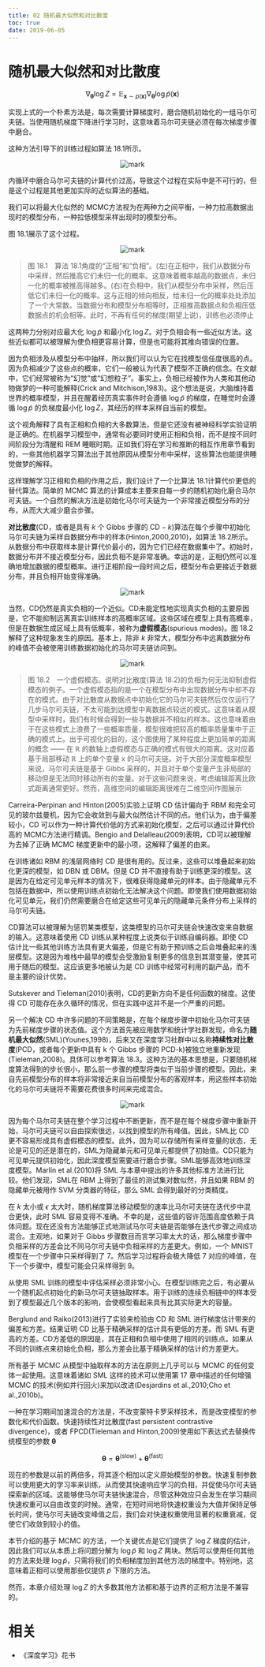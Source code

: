 ```yaml
---
title: 02 随机最大似然和对比散度
toc: true
date: 2019-06-05
---
```

# 随机最大似然和对比散度

$$
\nabla_{\boldsymbol{\theta}} \log Z=\mathbb{E}_{\mathbf{x} \sim p(\mathbf{x})} \nabla_{\boldsymbol{\theta}} \log \tilde{p}(\mathbf{x})
$$

实现上式的一个朴素方法是，每次需要计算梯度时，磨合随机初始化的一组马尔可夫链。当使用随机梯度下降进行学习时，这意味着马尔可夫链必须在每次梯度步骤中磨合。


这种方法引导下的训练过程如算法 18.1所示。

<center>

![mark](http://images.iterate.site/blog/image/20190831/Y4JDyl30Ys7I.png?imageslim)

</center>

内循环中磨合马尔可夫链的计算代价过高，导致这个过程在实际中是不可行的，但是这个过程是其他更加实际的近似算法的基础。

我们可以将最大化似然的 MCMC方法视为在两种力之间平衡，一种力拉高数据出现时的模型分布，一种拉低模型采样出现时的模型分布。

图 18.1展示了这个过程。

<center>

![mark](http://images.iterate.site/blog/image/20190831/Dr3eOevmB9gw.png?imageslim)

</center>

> 图 18.1　算法 18.1角度的“正相”和“负相”。(左)在正相中，我们从数据分布中采样，然后推高它们未归一化的概率。这意味着概率越高的数据点，未归一化的概率被推高得越多。(右)在负相中，我们从模型分布中采样，然后压低它们未归一化的概率。这与正相的倾向相反，给未归一化的概率处处添加了一个大常数。当数据分布和模型分布相等时，正相推高数据点和负相压低数据点的机会相等。此时，不再有任何的梯度(期望上说)，训练也必须停止


这两种力分别对应最大化 $\log \tilde{p}$ 和最小化 $\log Z$。对于负相会有一些近似方法。这些近似都可以被理解为使负相更容易计算，但是也可能将其推向错误的位置。





因为负相涉及从模型分布中抽样，所以我们可以认为它在找模型信任度很高的点。因为负相减少了这些点的概率，它们一般被认为代表了模型不正确的信念。在文献中，它们经常被称为“幻觉”或“幻想粒子”。事实上，负相已经被作为人类和其他动物做梦的一种可能解释(Crick and Mitchison,1983)。这个想法是说，大脑维持着世界的概率模型，并且在醒着经历真实事件时会遵循 $\log \tilde{p}$ 的梯度，在睡觉时会遵循 $\log \tilde{p}$ 的负梯度最小化 $\log Z$，其经历的样本采样自当前的模型。

这个视角解释了具有正相和负相的大多数算法，但是它还没有被神经科学实验证明是正确的。在机器学习模型中，通常有必要同时使用正相和负相，而不是按不同时间阶段分为清醒和 REM 睡眠时期。正如我们将在学习和推断的相互作用章节看到的，一些其他机器学习算法出于其他原因从模型分布中采样，这些算法也能提供睡觉做梦的解释。

这样理解学习正相和负相的作用之后，我们设计了一个比算法 18.1计算代价更低的替代算法。简单的 MCMC 算法的计算成本主要来自每一步的随机初始化磨合马尔可夫链。一个自然的解决方法是初始化马尔可夫链为一个非常接近模型分布的分布，从而大大减少磨合步骤。

**对比散度**(CD，或者是具有 $k$ 个 Gibbs 步骤的 $\mathrm{CD}-k$)算法在每个步骤中初始化马尔可夫链为采样自数据分布中的样本(Hinton,2000,2010)，如算法 18.2所示。从数据分布中获取样本是计算代价最小的，因为它们已经在数据集中了。初始时，数据分布并不接近模型分布，因此负相不是非常准确。幸运的是，正相仍然可以准确地增加数据的模型概率。进行正相阶段一段时间之后，模型分布会更接近于数据分布，并且负相开始变得准确。

<center>

![mark](http://images.iterate.site/blog/image/20190831/RlnyEehKWWER.png?imageslim)

</center>

当然，CD仍然是真实负相的一个近似。CD未能定性地实现真实负相的主要原因是，它不能抑制远离真实训练样本的高概率区域。这些区域在模型上具有高概率，但是在数据生成区域上具有低概率，被称为**虚假模态**(spurious modes)。图 18.2解释了这种现象发生的原因。基本上，除非 $k$ 非常大，模型分布中远离数据分布的峰值不会被使用训练数据初始化的马尔可夫链访问到。

<center>

![mark](http://images.iterate.site/blog/image/20190831/cebSxISczOJE.png?imageslim)

</center>

> 图 18.2　一个虚假模态。说明对比散度(算法 18.2)的负相为何无法抑制虚假模态的例子。一个虚假模态指的是一个在模型分布中出现数据分布中却不存在的模式。由于对比散度从数据点中初始化它的马尔可夫链然后仅仅运行了几步马尔可夫链，不太可能到达模型中离数据点较远的模式。这意味着从模型中采样时，我们有时候会得到一些与数据并不相似的样本。这也意味着由于在这些模式上浪费了一些概率质量，模型很难把较高的概率质量集中于正确的模式上。出于可视化的目的，这个图使用了某种程度上更加简单的距离的概念 —— 在 $\mathbb{R}$ 的数轴上虚假模态与正确的模式有很大的距离。这对应着基于局部移动 $\mathbb{R}$ 上的单个变量 x 的马尔可夫链。对于大部分深度概率模型来说，马尔可夫链是基于 Gibbs 采样的，并且对于单个变量产生非局部的移动但是无法同时移动所有的变量。对于这些问题来说，考虑编辑距离比欧式距离通常更好。然而，高维空间的编辑距离很难在二维空间作图展示

Carreira-Perpinan and Hinton(2005)实验上证明 CD 估计偏向于 RBM 和完全可见的玻尔兹曼机，因为它会收敛到与最大似然估计不同的点。他们认为，由于偏差较小，CD 可以作为一种计算代价低的方式来初始化模型，之后可以通过计算代价高的 MCMC方法进行精调。Bengio and Delalleau(2009)表明，CD可以被理解为去掉了正确 MCMC 梯度更新中的最小项，这解释了偏差的由来。

在训练诸如 RBM 的浅层网络时 CD 是很有用的。反过来，这些可以堆叠起来初始化更深的模型，如 DBN 或 DBM。但是 CD 并不直接有助于训练更深的模型。这是因为在给定可见单元样本的情况下，很难获得隐藏单元的样本。由于隐藏单元不包括在数据中，所以使用训练点初始化无法解决这个问题。即使我们使用数据初始化可见单元，我们仍然需要磨合在给定这些可见单元的隐藏单元条件分布上采样的马尔可夫链。



CD算法可以被理解为惩罚某类模型，这类模型的马尔可夫链会快速改变来自数据的输入。这意味着使用 CD 训练从某种程度上说类似于训练自编码器。即使 CD 估计比一些其他训练方法具有更大偏差，但是它有助于预训练之后会堆叠起来的浅层模型。这是因为堆栈中最早的模型会受激励复制更多的信息到其潜变量，使其可用于随后的模型。这应该更多地被认为是 CD 训练中经常可利用的副产品，而不是主要的设计优势。

Sutskever and Tieleman(2010)表明，CD的更新方向不是任何函数的梯度。这使得 CD 可能存在永久循环的情况，但在实践中这并不是一个严重的问题。

另一个解决 CD 中许多问题的不同策略是，在每个梯度步骤中初始化马尔可夫链为先前梯度步骤的状态值。这个方法首先被应用数学和统计学社群发现，命名为**随机最大似然**(SML)(Younes,1998)，后来又在深度学习社群中以名称**持续性对比散度**(PCD，或者每个更新中具有 k 个 Gibbs 步骤的 PCD-k)被独立地重新发现(Tieleman,2008)。具体可以参考算法 18.3。这种方法的基本思想是，只要随机梯度算法得到的步长很小，那么前一步骤的模型将类似于当前步骤的模型。因此，来自先前模型分布的样本将非常接近来自当前模型分布的客观样本，用这些样本初始化的马尔可夫链将不需要花费很多时间来完成混合。

<center>

![mark](http://images.iterate.site/blog/image/20190831/j6A6kvkVLvoo.png?imageslim)

</center>

因为每个马尔可夫链在整个学习过程中不断更新，而不是在每个梯度步骤中重新开始，马尔可夫链可以自由探索很远，以找到模型的所有峰值。因此，SML比 CD 更不容易形成具有虚假模态的模型。此外，因为可以存储所有采样变量的状态，无论是可见的还是潜在的，SML为隐藏单元和可见单元都提供了初始值。CD只能为可见单元提供初始化，因此深度模型需要进行磨合步骤。SML能够高效地训练深度模型。Marlin et al.(2010)将 SML 与本章中提出的许多其他标准方法进行比较。他们发现，SML在 RBM 上得到了最佳的测试集对数似然，并且如果 RBM 的隐藏单元被用作 SVM 分类器的特征，那么 SML 会得到最好的分类精度。


在 $k$ 太小或 $\epsilon$ 太大时，随机梯度算法移动模型的速率比马尔可夫链在迭代步中混合更快，此时 SML 容易变得不准确。不幸的是，这些值的容许范围高度依赖于具体问题。现在还没有方法能够正式地测试马尔可夫链是否能够在迭代步骤之间成功混合。主观地，如果对于 Gibbs 步骤数目而言学习率太大的话，那么梯度步骤中负相采样的方差会比不同马尔可夫链中负相采样的方差更大。例如，一个 MNIST 模型在一个步骤中只采样得到了 7。然后学习过程将会极大降低 7 对应的峰值，在下一个步骤中，模型可能会只采样得到 9。

从使用 SML 训练的模型中评估采样必须非常小心。在模型训练完之后，有必要从一个随机起点初始化的新马尔可夫链抽取样本。用于训练的连续负相链中的样本受到了模型最近几个版本的影响，会使模型看起来具有比其实际更大的容量。

Berglund and Raiko(2013)进行了实验来检验由 CD 和 SML 进行梯度估计带来的偏差和方差。结果证明 CD 比基于精确采样的估计具有更低的方差。而 SML 有更高的方差。CD方差低的原因是，其在正相和负相中使用了相同的训练点。如果从不同的训练点来初始化负相，那么方差会比基于精确采样的估计的方差更大。

所有基于 MCMC 从模型中抽取样本的方法在原则上几乎可以与 MCMC 的任何变体一起使用。这意味着诸如 SML 这样的技术可以使用第 17 章中描述的任何增强 MCMC 的技术(例如并行回火)来加以改进(Desjardins et al.,2010;Cho et al.,2010b)。

一种在学习期间加速混合的方法是，不改变蒙特卡罗采样技术，而是改变模型的参数化和代价函数。快速持续性对比散度(fast persistent contrastive divergence)，或者 FPCD(Tieleman and Hinton,2009)使用如下表达式去替换传统模型的参数 $\boldsymbol{\theta}$

$$
\boldsymbol{\theta}=\boldsymbol{\theta}^{(\mathrm{slow})}+\boldsymbol{\theta}^{(\mathrm{fast})}
$$

现在的参数是以前的两倍多，将其逐个相加以定义原始模型的参数。快速复制参数可以使用更大的学习率来训练，从而使其快速响应学习的负相，并促使马尔可夫链探索新的区域。这能够使马尔可夫链快速混合，尽管这种效应只会发生在学习期间快速权重可以自由改变的时候。通常，在短时间地将快速权重设为大值并保持足够长时间，使马尔可夫链改变峰值之后，我们会对快速权重使用显著的权重衰减，促使它们收敛到较小的值。

本节介绍的基于 MCMC 的方法，一个关键优点是它们提供了 $\log Z$ 梯度的估计，因此我们可以从本质上将问题分解为 $\log \tilde{p}$ 和 $\log Z$ 两块。然后可以使用任何其他的方法来处理 $\log \tilde{p}$，只需将我们的负相梯度加到其他方法的梯度中。特别地，这意味着正相可以使用那些仅提供 $\tilde{p}$ 下限的方法。

然而，本章介绍处理 $\log Z$ 的大多数其他方法都和基于边界的正相方法是不兼容的。




# 相关

- 《深度学习》花书

